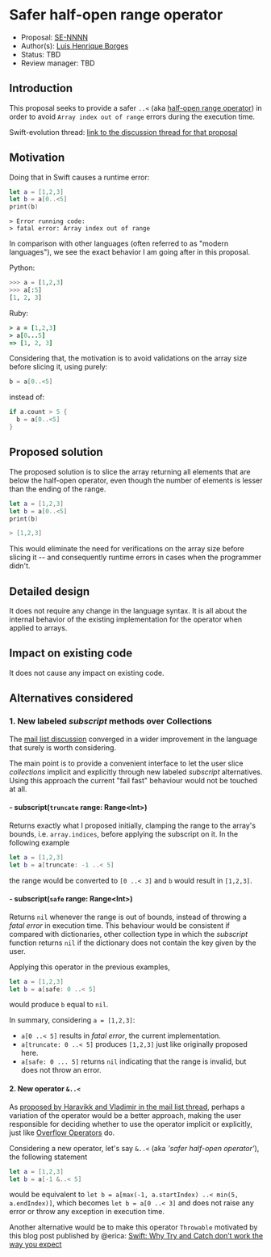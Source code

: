 # Safer half-open range operator

* Proposal: [SE-NNNN](https://github.com/apple/swift-evolution/blob/master/proposals/0065-array-slicing-open-range.md)
* Author(s): [Luis Henrique Borges](https://github.com/luish)
* Status: TBD
* Review manager: TBD

## Introduction

This proposal seeks to provide a safer `..<`
(aka [half-open range operator](https://github.com/apple/swift/blob/510f29abf77e202780c11d5f6c7449313c819030/stdlib/public/core/Range.swift#L193))
in order to avoid `Array index out of range` errors during the execution time.

Swift-evolution thread: [link to the discussion thread for that proposal](http://thread.gmane.org/gmane.comp.lang.swift.evolution/14252)

## Motivation

Doing that in Swift causes a runtime error:

```swift
let a = [1,2,3]
let b = a[0..<5]
print(b)
```

```
> Error running code:
> fatal error: Array index out of range
```

In comparison with other languages (often referred to as
"modern languages"), we see the exact behavior I am
going after in this proposal.

Python:

```python
>>> a = [1,2,3]
>>> a[:5]
[1, 2, 3]
```

Ruby:

```ruby
> a = [1,2,3]
> a[0...5]
=> [1, 2, 3]
```

Considering that, the motivation is to avoid validations
on the array size before slicing it, using purely:

```swift
b = a[0..<5]
```

instead of:

```swift
if a.count > 5 {
  b = a[0..<5]
}
```

## Proposed solution

The proposed solution is to slice the array returning all elements that are
below the half-open operator, even though the number of elements is lesser
than the ending of the range.

```swift
let a = [1,2,3]
let b = a[0..<5]
print(b)

> [1,2,3]
```

This would eliminate the need for verifications on the array size before
slicing it -- and consequently runtime errors in cases when the programmer didn't.

## Detailed design

It does not require any change in the language syntax. It is all about
the internal behavior of the existing implementation for the operator
when applied to arrays.

## Impact on existing code

It does not cause any impact on existing code.

## Alternatives considered

### 1. New labeled _subscript_ methods over Collections

The [mail list discussion](http://thread.gmane.org/gmane.comp.lang.swift.evolution/14252/focus=14382) converged in a wider improvement in the language that surely is worth considering.

The main point is to provide a convenient interface to let the user slice _collections_ implicit and explicitly through new labeled _subscript_ alternatives. Using this approach the current "fail fast" behaviour would not be touched at all.

#### - subscript(`truncate` range: Range&lt;Int&gt;)

Returns exactly what I proposed initially, clamping the range to the array's bounds, i.e. `array.indices`, before applying the subscript on it. In the following example

```swift
let a = [1,2,3]
let b = a[truncate: -1 ..< 5]
```

the range would be converted to `[0 ..< 3]` and `b` would result in `[1,2,3]`.

#### - subscript(`safe` range: Range&lt;Int&gt;)

Returns `nil` whenever the range is out of bounds, instead of throwing a _fatal error_ in execution time. This behaviour would be consistent if compared with dictionaries, other collection type in which the _subscript_ function returns `nil` if the dictionary does not contain the key given by the user.

Applying this operator in the previous examples,

```swift
let a = [1,2,3]
let b = a[safe: 0 ..< 5]
```

would produce `b` equal to `nil`.


In summary, considering `a = [1,2,3]`:

- `a[0 ..< 5]` results in _fatal error_, the current implementation.
- `a[truncate: 0 ..< 5]` produces `[1,2,3]` just like originally proposed here.
- `a[safe: 0 ... 5]` returns `nil` indicating that the range is invalid, but does not throw an error.

#### 2. New operator `&..<`

As [proposed by Haravikk and Vladimir in the mail list thread](http://thread.gmane.org/gmane.comp.lang.swift.evolution/14252/focus=14253), perhaps a variation of the operator would be a better approach, making the user responsible for deciding whether to use the operator implicit or explicitly, just like [Overflow Operators](https://developer.apple.com/library/ios/documentation/Swift/Conceptual/Swift_Programming_Language/AdvancedOperators.html#//apple_ref/doc/uid/TP40014097-CH27-ID37) do.

Considering a new operator, let's say `&..<` (aka _'safer half-open operator'_), the following statement

```swift
let a = [1,2,3]
let b = a[-1 &..< 5]
```

would be equivalent to `let b = a[max(-1, a.startIndex) ..< min(5, a.endIndex)]`, which becomes `let b = a[0 ..< 3]` and does not raise any error or throw any exception in execution time.

Another alternative would be to make this operator `Throwable`
motivated by this blog post published by @erica:
[Swift: Why Try and Catch don’t work the way you expect](http://ericasadun.com/2015/06/09/swift-why-try-and-catch-dont-work-the-way-you-expect/)
